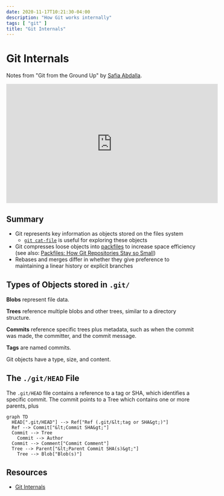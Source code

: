 ```yaml
---
date: 2020-11-17T10:21:30-04:00
description: "How Git works internally"
tags: [ "git" ]
title: "Git Internals"
---
```


# Git Internals

Notes from "Git from the Ground Up" by [Safia Abdalla](https://safia.rocks/).

<iframe width="560" height="315" src="https://www.youtube.com/embed/afe0RpwaxY8" frameborder="0" allow="accelerometer; autoplay; clipboard-write; encrypted-media; gyroscope; picture-in-picture" allowfullscreen></iframe>

## Summary

* Git represents key information as objects stored on the files system
  * [`git cat-file`](https://git-scm.com/docs/git-cat-file) is useful for exploring these objects
* Git compresses loose objects into [packfiles](https://git-scm.com/book/en/v2/Git-Internals-Packfiles) to increase space efficiency (see also: [Packfiles: How Git Repositories Stay so Small](https://docs.google.com/presentation/d/1fitppu3XFqSq2Q5saXAy8QtUAm6vdQmKjuSsCz6HXRU/edit#slide=id.p))
* Rebases and merges differ in whether they give preference to maintaining a linear history or explicit  branches

## Types of Objects stored in `.git/`

**Blobs** represent file data.

**Trees** reference multiple blobs and other trees, similar to a directory structure.

**Commits** reference specific trees plus metadata, such as when the commit was made, the committer, and the commit message.

**Tags** are named commits.

Git objects have a type, size, and content.

## The `./git/HEAD` File

The `.git/HEAD` file contains a reference to a tag or SHA, which identifies a specific commit. The commit points to a Tree which contains one or more parents, plus

```mermaid
graph TD
  HEAD[".git/HEAD"] --> Ref["Ref (.git/&lt;tag or SHA&gt;)"]
  Ref --> Commit["&lt;Commit SHA&gt;"]
  Commit --> Tree
	Commit --> Author
  Commit --> Comment["Commit Comment"]
  Tree --> Parent["&lt;Parent Commit SHA(s)&gt;"]
	Tree --> Blob["Blob(s)"]
```

## Resources

* [Git Internals](https://git-scm.com/book/en/v2/Git-Internals-Plumbing-and-Porcelain)
